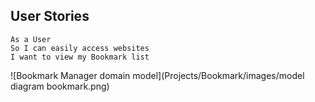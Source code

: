 ## User Stories

```
As a User
So I can easily access websites
I want to view my Bookmark list
```
![Bookmark Manager domain model](Projects/Bookmark/images/model diagram bookmark.png)
